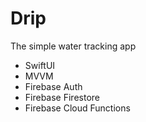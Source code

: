 # Drip
The simple water tracking app

- SwiftUI
- MVVM
- Firebase Auth
- Firebase Firestore
- Firebase Cloud Functions
